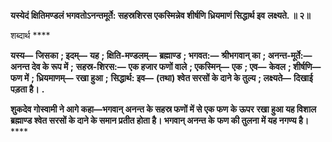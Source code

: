 **यस्येदं क्षितिमण्डलं भगवतोऽनन्तमूर्ते: सहस्रशिरस एकस्मिन्नेव शीर्षणि ध्रियमाणं सिद्धार्थ इव** **लक्ष्यते. ॥ २॥** 

शब्दार्थ **** 

**यस्य—** **जिसका** **; इदम्—** **यह** **; क्षिति-मण्डलम्—** **ब्रह्माण्ड** **; भगवत:—** **श्रीभगवान् का** **; अनन्त-मूर्ते:—** **अनन्त देव के रूप में** **;** **सहस्र-शिरस:—** **एक हजार फणों वाले** **; एकस्मिन्—** **एक** **; एव—** **केवल** **; शीर्षणि—** **फण में** **; ध्रियमाणम्—** **रखा हुआ** **;** **सिद्धार्थ: इव—** **(तथा) श्वेत सरसों के दाने के तुल्य** **; लक्ष्यते—** **दिखाई पड़ता है।** **.** 

**शुकदेव गोस्वामी ने आगे कहा—भगवान् अनन्त के सहस्र फणों में से एक फण के ऊपर** **रखा हुआ यह विशाल ब्रह्माण्ड श्वेत सरसों के दाने के समान प्रतीत होता है। भगवान् अनन्त के** **फण की तुलना में यह नगण्य है।** **** 